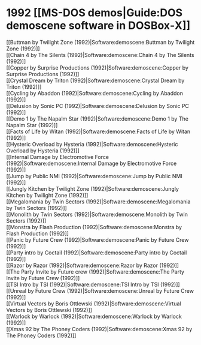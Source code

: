 # 1992 [[MS-DOS demos|Guide:DOS demoscene software in DOSBox‐X]]

[[Buttman by Twilight Zone (1992)|Software:demoscene:Buttman by Twilight Zone (1992)]]  
[[Chain 4 by The Silents (1992)|Software:demoscene:Chain 4 by The Silents (1992)]]  
[[Copper by Surprise Productions (1992)|Software:demoscene:Copper by Surprise Productions (1992)]]  
[[Crystal Dream by Triton (1992)|Software:demoscene:Crystal Dream by Triton (1992)]]  
[[Cycling by Abaddon (1992)|Software:demoscene:Cycling by Abaddon (1992)]]  
[[Delusion by Sonic PC (1992)|Software:demoscene:Delusion by Sonic PC (1992)]]  
[[Demo 1 by The Napalm Star (1992)|Software:demoscene:Demo 1 by The Napalm Star (1992)]]  
[[Facts of Life by Witan (1992)|Software:demoscene:Facts of Life by Witan (1992)]]  
[[Hysteric Overload by Hysteria (1992)|Software:demoscene:Hysteric Overload by Hysteria (1992)]]  
[[Internal Damage by Electromotive Force (1992)|Software:demoscene:Internal Damage by Electromotive Force (1992)]]  
[[Jump by Public NMI (1992)|Software:demoscene:Jump by Public NMI (1992)]]  
[[Jungly Kitchen by Twilight Zone (1992)|Software:demoscene:Jungly Kitchen by Twilight Zone (1992)]]  
[[Megalomania by Twin Sectors (1992)|Software:demoscene:Megalomania by Twin Sectors (1992)]]  
[[Monolith by Twin Sectors (1992)|Software:demoscene:Monolith by Twin Sectors (1992)]]  
[[Monstra by Flash Production (1992)|Software:demoscene:Monstra by Flash Production (1992)]]  
[[Panic by Future Crew (1992)|Software:demoscene:Panic by Future Crew (1992)]]  
[[Party intro by Coctail (1992)|Software:demoscene:Party intro by Coctail (1992)]]  
[[Razor by Razor (1992)|Software:demoscene:Razor by Razor (1992)]]  
[[The Party Invite by Future crew (1992)|Software:demoscene:The Party Invite by Future Crew (1992)]]  
[[TSI Intro by TSI (1992)|Software:demoscene:TSI Intro by TSI (1992)]]  
[[Unreal by Future Crew (1992)|Software:demoscene:Unreal by Future Crew (1992)]]  
[[Virtual Vectors by Boris Ottlewski (1992)|Software:demoscene:Virtual Vectors by Boris Ottlewski (1992)]]  
[[Warlock by Warlock (1992)|Software:demoscene:Warlock by Warlock (1992)]]  
[[Xmas 92 by The Phoney Coders (1992)|Software:demoscene:Xmas 92 by The Phoney Coders (1992)]]  

